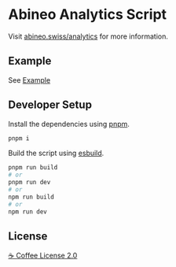 # Abineo Analytics Script

Visit [abineo.swiss/analytics](https://abineo.swiss/analytics) for more information.

## Example

See [Example](./example/README.md)

## Developer Setup

Install the dependencies using [pnpm](https://pnpm.io/installation).

```sh
pnpm i
```

Build the script using [esbuild](https://esbuild.github.io/).

```sh
pnpm run build
# or
pnpm run dev
# or
npm run build
# or
npm run dev
```

## License

[☕ Coffee License 2.0](https://coffee-license.org/v2.0)
